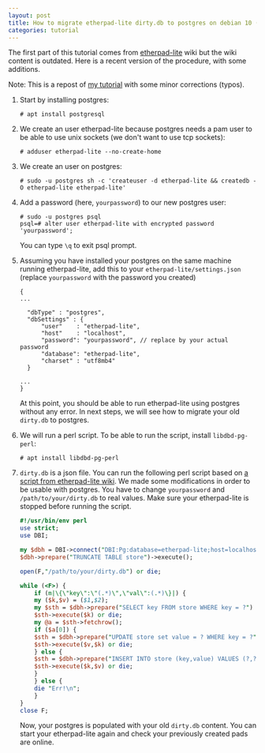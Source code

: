 ```yaml
---
layout: post
title: How to migrate etherpad-lite dirty.db to postgres on debian 10 (buster)
categories: tutorial
---
```


The first part of this tutorial comes from [etherpad-lite](https://github.com/ether/etherpad-lite/wiki/How-to-use-Etherpad-Lite-with-PostgreSQL) wiki but the wiki content is outdated. Here is a recent version of the procedure, with some additions.

Note: This is a repost of [my tutorial](https://framagit.org/snippets/3851) with some minor corrections (typos).

1. Start by installing postgres:

	``` terminal
	# apt install postgresql
	```

2. We create an user etherpad-lite because postgres needs a pam user to be able to use unix sockets (we don't want to use tcp sockets):

	``` terminal
	# adduser etherpad-lite --no-create-home
	```

3. We create an user on postgres:

	``` terminal
	# sudo -u postgres sh -c 'createuser -d etherpad-lite && createdb -O etherpad-lite etherpad-lite'
	```

4. Add a password (here, `yourpassword`) to our new postgres user:

	``` terminal
	# sudo -u postgres psql
	psql=# alter user etherpad-lite with encrypted password 'yourpassword';
	```

	You can type `\q` to exit psql prompt.

5. Assuming you have installed your postgres on the same machine running etherpad-lite, add this to your `etherpad-lite/settings.json` (replace `yourpassword` with the password you created)

	~~~ json-doc
	{
	...

	  "dbType" : "postgres",
	  "dbSettings" : {
	      "user"    : "etherpad-lite",
	      "host"    : "localhost",
	      "password": "yourpassword", // replace by your actual password
	      "database": "etherpad-lite",
	      "charset" : "utf8mb4"
	  }

	...
	}
	~~~


	At this point, you should be able to run etherpad-lite using postgres without any error. In next steps, we will see how to migrate your old `dirty.db` to postgres.

6. We will run a perl script. To be able to run the script, install `libdbd-pg-perl`:

	``` terminal
	# apt install libdbd-pg-perl
	```

7. `dirty.db` is a json file. You can run the following perl script based on [a script from etherpad-lite wiki](https://github.com/ether/etherpad-lite/wiki/Manipulating-the-database). We made some modifications in order to be usable with postgres. You have to change `yourpassword` and `/path/to/your/dirty.db` to real values. Make sure your etherpad-lite is stopped before running the script.

	~~~ perl
	#!/usr/bin/env perl
	use strict;
	use DBI;

	my $dbh = DBI->connect("DBI:Pg:database=etherpad-lite;host=localhost", "etherpad-lite", "yourpassword",) or die;
	$dbh->prepare("TRUNCATE TABLE store")->execute();

	open(F,"/path/to/your/dirty.db") or die;

	while (<F>) {
	    if (m|\{\"key\":\"(.*)\",\"val\":(.*)\}|) {
	    my ($k,$v) = ($1,$2);
	    my $sth = $dbh->prepare("SELECT key FROM store WHERE key = ?") or die;
	    $sth->execute($k) or die;
	    my @a = $sth->fetchrow();
	    if ($a[0]) {
		$sth = $dbh->prepare("UPDATE store set value = ? WHERE key = ?") or die;
		$sth->execute($v,$k) or die;
	    } else {
		$sth = $dbh->prepare("INSERT INTO store (key,value) VALUES (?,?)") or die;
		$sth->execute($k,$v) or die;
	    }
	    } else {
	    die "Err!\n";
	    }
	}
	close F;
	~~~

	Now, your postgres is populated with your old `dirty.db` content. You can start your etherpad-lite again and check your previously created pads are online.
